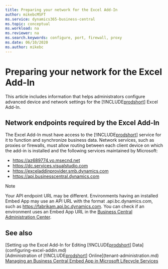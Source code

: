 ```yaml
---
title: Preparing your network for the Excel Add-In
author: mikebcMSFT
ms.service: dynamics365-business-central
ms.topic: conceptual
ms.workload: na
ms.reviewer: na
ms.search.keywords: configure, port, firewall, proxy
ms.date: 06/10/2020
ms.author: mikebc
---
```


# Preparing your network for the Excel Add-In

This article includes information that helps administrators configure advanced device and network settings for the [!INCLUDE[prodshort](../includes/prodshort.md)] Excel Add-In.

## Network endpoints required by the Excel Add-In

The Excel Add-In must have access to the [!INCLUDE[prodshort](../includes/prodshort.md)] service for it to function and synchronize business data. Network services, such as proxies or firewalls, must allow routing between each client device on which the add-in is installed and the following services maintained by Microsoft:

- https://az689774.vo.msecnd.net
- https://dc.services.visualstudio.com
- https://exceladdinprovider.smb.dynamics.com
- https://api.businesscentral.dynamics.com

> [!NOTE]
> Your API endpoint URL may be different. Environments having an installed Embed App may use an API URL with the format <ApplicationName>.api.bc.dynamics.com, such as https://fabrikam.api.bc.dynamics.com. You can check if an environment uses an Embed App URL in the [Business Central Administration Center](administration/tenant-admin-center.md).

## See also

[Setting up the Excel Add-In for Editing [!INCLUDE[prodshort](../developer/includes/prodshort.md)] Data](configuring-excel-addin.md)  
[Administration of [!INCLUDE[prodshort](../includes/prodshort.md)] Online](tenant-administration.md)  
[Managing an Business Central Embed App in Microsoft Lifecycle Services](deployment/embed-app-lifecycle-services.md#self-service-iw-sign-up---evaluation)  
